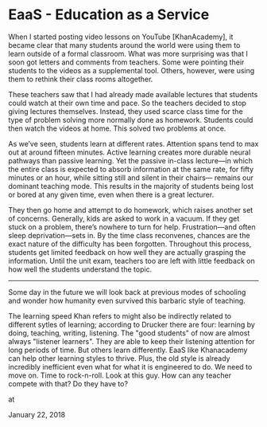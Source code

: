 # EaaS - Education as a Service
When I started posting video lessons on YouTube [KhanAcademy], it became clear that many students around the world were using them to learn outside of a formal classroom. What was more surprising was that I soon got letters and comments from teachers. Some were pointing their students to the videos as a supplemental tool. Others, however, were using them to rethink their class­ rooms altogether.

These teachers saw that I had already made available lec­tures that students could watch at their own time and pace. So the teachers decided to stop giving lectures themselves. Instead, they used scarce class time for the type of problem­ solving more normally done as homework. Students could then watch the videos at home. This solved two problems at once.

As we’ve seen, students learn at different rates. Attention spans tend to max out at around fifteen minutes. Active learn­ing creates more durable neural pathways than passive learn­ing. Yet the passive in-class lecture—in which the entire class is expected to absorb information at the same rate, for fifty min­utes or an hour, while sitting still and silent in their chairs— remains our dominant teaching mode. This results in the majority of students being lost or bored at any given time, even when there is a great lecturer.

They then go home and attempt to do homework, which raises another set of concerns. Generally, kids are asked to work in a vacuum. If they get stuck on a problem, there’s nowhere to turn for help. Frustration—and often sleep deprivation—sets in. By the time class reconvenes, chances are the exact nature of the difficulty has been forgotten. Throughout this process, students get limited feedback on how well they are actually grasping the information. Until the unit exam, teachers too are left with little feedback on how well the students understand the topic.

---

Some day in the future we will look back at previous modes of schooling and wonder how humanity even survived this barbaric style of teaching.

The learning speed Khan refers to might also be indirectly related to different sytles of learning; according to Drucker there are four: learning by doing, teaching, writing, listening. The "good students" of now are almost always "listener learners". They are able to keep their listening attention for long periods of time. But others learn differently. EaaS like Khanacademy can help other learning styles to thrive. Plus, the old style is already incredibly inefficient even what for what it is engineered to do. We need to move on. Time to rock-n-roll. Look at this guy. How can any teacher compete with that? Do they have to?







at

January 22, 2018















